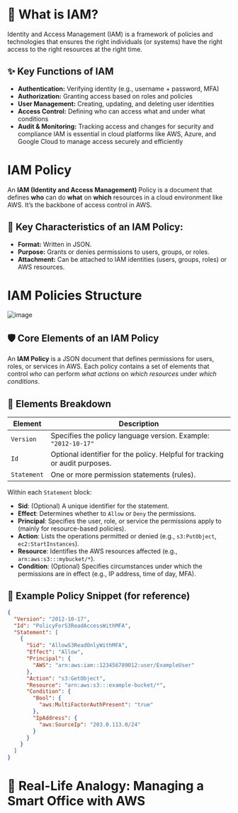 # 🔐 What is IAM?
Identity and Access Management (IAM) is a framework of policies and technologies that ensures the right individuals (or systems) have the right access to the right resources at the right time.
## ✨ Key Functions of IAM
* **Authentication:** Verifying identity (e.g., username + password, MFA)
* **Authorization:** Granting access based on roles and policies
* **User Management:** Creating, updating, and deleting user identities
* **Access Control:** Defining who can access what and under what conditions
* **Audit & Monitoring:** Tracking access and changes for security and compliance
IAM is essential in cloud platforms like AWS, Azure, and Google Cloud to manage access securely and efficiently

# IAM Policy
An **IAM (Identity and Access Management)** Policy is a document that defines **who** can do **what** on **which** resources in a cloud environment like AWS. It’s the backbone of access control in AWS.
## 🧾 Key Characteristics of an IAM Policy:
* **Format:** Written in JSON.
* **Purpose:** Grants or denies permissions to users, groups, or roles.
* **Attachment:** Can be attached to IAM identities (users, groups, roles) or AWS resources.


# IAM Policies Structure
![image](https://github.com/user-attachments/assets/bfc93d82-5447-4224-b2a9-f26546a89c82)
## 🛡️ Core Elements of an IAM Policy

An **IAM Policy** is a JSON document that defines permissions for users, roles, or services in AWS. Each policy contains a set of elements that control *who* can perform *what actions* on *which resources* under *which conditions*.

## 🧩 Elements Breakdown

| Element     | Description                                                                 |
|-------------|-----------------------------------------------------------------------------|
| `Version`   | Specifies the policy language version. Example: `"2012-10-17"`              |
| `Id`        | Optional identifier for the policy. Helpful for tracking or audit purposes. |
| `Statement` | One or more permission statements (rules).                                  |

Within each `Statement` block:

- **Sid**: (Optional) A unique identifier for the statement.
- **Effect**: Determines whether to `Allow` or `Deny` the permissions.
- **Principal**: Specifies the user, role, or service the permissions apply to (mainly for resource-based policies).
- **Action**: Lists the operations permitted or denied (e.g., `s3:PutObject`, `ec2:StartInstances`).
- **Resource**: Identifies the AWS resources affected (e.g., `arn:aws:s3:::mybucket/*`).
- **Condition**: (Optional) Specifies circumstances under which the permissions are in effect (e.g., IP address, time of day, MFA).

## 📌 Example Policy Snippet (for reference)

```json
{
  "Version": "2012-10-17",
  "Id": "PolicyForS3ReadAccessWithMFA",
  "Statement": [
    {
      "Sid": "AllowS3ReadOnlyWithMFA",
      "Effect": "Allow",
      "Principal": {
        "AWS": "arn:aws:iam::123456789012:user/ExampleUser"
      },
      "Action": "s3:GetObject",
      "Resource": "arn:aws:s3:::example-bucket/*",
      "Condition": {
        "Bool": {
          "aws:MultiFactorAuthPresent": "true"
        },
        "IpAddress": {
          "aws:SourceIp": "203.0.113.0/24"
        }
      }
    }
  ]
}

```

# 🏢 Real-Life Analogy: Managing a Smart Office with AWS
